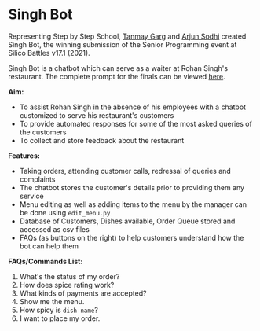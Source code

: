 # **Singh Bot**

Representing Step by Step School, [Tanmay Garg](https://github.com/tanmay2004/) and [Arjun Sodhi](https://github.com/asterbot/) created Singh Bot, the winning submission of the Senior Programming event at Silico Battles v17.1 (2021).

Singh Bot is a chatbot which can serve as a waiter at Rohan Singh's restaurant. The complete prompt for the finals can be viewed [here](https://github.com/asterbot/Singh-Bot/blob/main/Sr%20Prog%20Finals%20Prompt.pdf).

**Aim:**

- To assist Rohan Singh in the absence of his employees with a chatbot customized to serve his restaurant&#39;s customers
- To provide automated responses for some of the most asked queries of the customers
- To collect and store feedback about the restaurant

**Features:**

- Taking orders, attending customer calls, redressal of queries and complaints
- The chatbot stores the customer's details prior to providing them any service
- Menu editing as well as adding items to the menu by the manager can be done using `edit_menu.py`
- Database of Customers, Dishes available, Order Queue stored and accessed as csv files
- FAQs (as buttons on the right) to help customers understand how the bot can help them

**FAQs/Commands List:**

1. What's the status of my order?
2. How does spice rating work?
3. What kinds of payments are accepted?
4. Show me the menu.
5. How spicy is `dish name`?
6. I want to place my order.
